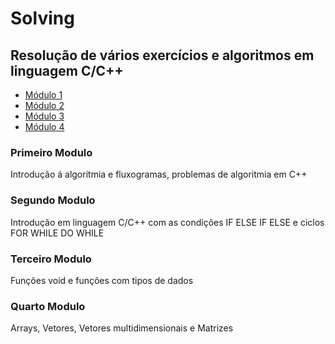 
# Solving
## Resolução de vários exercícios e algoritmos em linguagem C/C++

 - [Módulo 1](#primeiro-modulo)
 - [Módulo 2](#segundo-modulo)
 - [Módulo 3](#terceiro-modulo)
 - [Módulo 4](#quarto-modulo)
 
 

### Primeiro Modulo
Introdução á algoritmia e fluxogramas, problemas de algoritmia em C++
<a href="/módulo%201/Ficha%20prática%2001.pdf" class="image fit"><img src="images/marr_pic.jpg" alt=""></a>

### Segundo Modulo
Introdução em linguagem C/C++ com as condições IF  ELSE IF ELSE e ciclos FOR WHILE DO WHILE

### Terceiro Modulo
Funções void e funções com tipos de dados

### Quarto Modulo
Arrays, Vetores, Vetores multidimensionais e Matrizes


